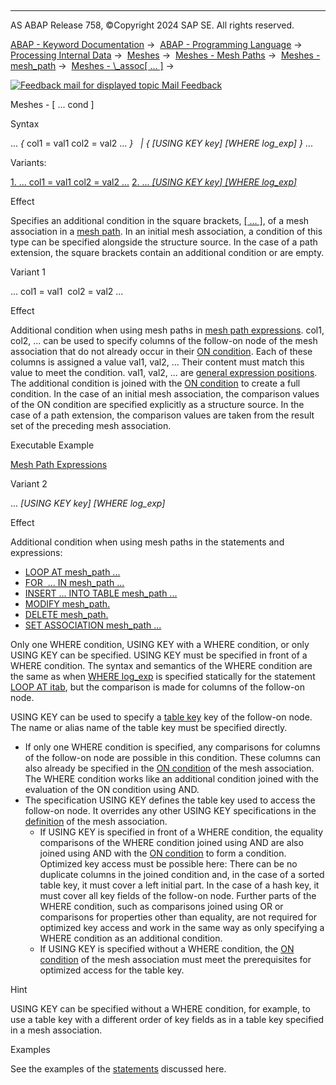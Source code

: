   

* * *

AS ABAP Release 758, ©Copyright 2024 SAP SE. All rights reserved.

[ABAP - Keyword Documentation](javascript:call_link\('abenabap.htm'\)) →  [ABAP - Programming Language](javascript:call_link\('abenabap_reference.htm'\)) →  [Processing Internal Data](javascript:call_link\('abenabap_data_working.htm'\)) →  [Meshes](javascript:call_link\('abenabap_meshes.htm'\)) →  [Meshes - Mesh Paths](javascript:call_link\('abenmesh_pathes.htm'\)) →  [Meshes - mesh\_path](javascript:call_link\('abenmesh_path.htm'\)) →  [Meshes - \\\_assoc\[ ... \]](javascript:call_link\('abenmesh_path_assoc.htm'\)) → 

 [![](Mail.gif?object=Mail.gif "Feedback mail for displayed topic") Mail Feedback](mailto:f1_help@sap.com?subject=Feedback%20on%20ABAP%20Documentation&body=Document:%20Meshes%20-%20%5B%20...%20cond%20%5D%2C%20ABENMESH_PATH_ASSOC_COND%2C%20758%0D%0A%0D%0AError:%0D%0A%0D%0A%0D%0A%0D%0ASuggestion%20for%20improvement:)

Meshes - \[ ... cond \]

Syntax

... *{* col1 = val1 col2 = val2 ... *}*
  *|* *{* *\[*USING KEY key*\]* *\[*WHERE log\_exp*\]* *}* ...

Variants:

[1\. ... col1 = val1 col2 = val2 ...](#!ABAP_VARIANT_1@1@)
[2\. ... *\[*USING KEY key*\]* *\[*WHERE log\_exp*\]*](#!ABAP_VARIANT_2@2@)

Effect

Specifies an additional condition in the square brackets, [\[ ... \]](javascript:call_link\('abenmesh_path_assoc.htm'\)), of a mesh association in a [mesh path](javascript:call_link\('abenmesh_path.htm'\)). In an initial mesh association, a condition of this type can be specified alongside the structure source. In the case of a path extension, the square brackets contain an additional condition or are empty.

Variant 1   

... col1 = val1  col2 = val2 ...

Effect

Additional condition when using mesh paths in [mesh path expressions](javascript:call_link\('abenmesh_path_expression.htm'\)). col1, col2, ... can be used to specify columns of the follow-on node of the mesh association that do not already occur in their [ON condition](javascript:call_link\('abaptypes_mesh_association.htm'\)). Each of these columns is assigned a value val1, val2, ... Their content must match this value to meet the condition. val1, val2, ... are [general expression positions](javascript:call_link\('abengeneral_expr_position_glosry.htm'\) "Glossary Entry"). The additional condition is joined with the [ON condition](javascript:call_link\('abaptypes_mesh_association.htm'\)) to create a full condition. In the case of an initial mesh association, the comparison values of the ON condition are specified explicitly as a structure source. In the case of a path extension, the comparison values are taken from the result set of the preceding mesh association.

Executable Example

[Mesh Path Expressions](javascript:call_link\('abenmesh_table_expressions_abexa.htm'\))

Variant 2   

... *\[*USING KEY key*\]* *\[*WHERE log\_exp*\]*

Effect

Additional condition when using mesh paths in the statements and expressions:

-   [LOOP AT mesh\_path ...](javascript:call_link\('abenmesh_loop.htm'\))
-   [FOR  ... IN mesh\_path ...](javascript:call_link\('abenmesh_for.htm'\))
-   [INSERT ... INTO TABLE mesh\_path ...](javascript:call_link\('abenmesh_insert.htm'\))
-   [MODIFY mesh\_path.](javascript:call_link\('abenmesh_modify.htm'\))
-   [DELETE mesh\_path.](javascript:call_link\('abenmesh_delete.htm'\))
-   [SET ASSOCIATION mesh\_path ...](javascript:call_link\('abenmesh_set_association.htm'\))

Only one WHERE condition, USING KEY with a WHERE condition, or only USING KEY can be specified. USING KEY must be specified in front of a WHERE condition. The syntax and semantics of the WHERE condition are the same as when [WHERE log\_exp](javascript:call_link\('abaploop_at_itab_cond.htm'\)) is specified statically for the statement [LOOP AT itab](javascript:call_link\('abaploop_at_itab.htm'\)), but the comparison is made for columns of the follow-on node.

USING KEY can be used to specify a [table key](javascript:call_link\('abenitab_key.htm'\)) key of the follow-on node. The name or alias name of the table key must be specified directly.

-   If only one WHERE condition is specified, any comparisons for columns of the follow-on node are possible in this condition. These columns can also already be specified in the [ON condition](javascript:call_link\('abaptypes_mesh_association.htm'\)) of the mesh association. The WHERE condition works like an additional condition joined with the evaluation of the ON condition using AND.
-   The specification USING KEY defines the table key used to access the follow-on node. It overrides any other USING KEY specifications in the [definition](javascript:call_link\('abaptypes_mesh_association.htm'\)) of the mesh association.
    -   If USING KEY is specified in front of a WHERE condition, the equality comparisons of the WHERE condition joined using AND are also joined using AND with the [ON condition](javascript:call_link\('abaptypes_mesh_association.htm'\)) to form a condition. Optimized key access must be possible here: There can be no duplicate columns in the joined condition and, in the case of a sorted table key, it must cover a left initial part. In the case of a hash key, it must cover all key fields of the follow-on node. Further parts of the WHERE condition, such as comparisons joined using OR or comparisons for properties other than equality, are not required for optimized key access and work in the same way as only specifying a WHERE condition as an additional condition.
    -   If USING KEY is specified without a WHERE condition, the [ON condition](javascript:call_link\('abaptypes_mesh_association.htm'\)) of the mesh association must meet the prerequisites for optimized access for the table key.

Hint

USING KEY can be specified without a WHERE condition, for example, to use a table key with a different order of key fields as in a table key specified in a mesh association.

Examples

See the examples of the [statements](javascript:call_link\('abenmesh_path_usage.htm'\)) discussed here.